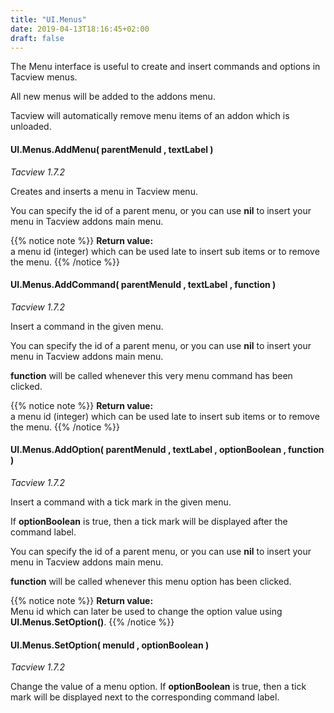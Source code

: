 ```yaml
---
title: "UI.Menus"
date: 2019-04-13T18:16:45+02:00
draft: false
---
```


The Menu interface is useful to create and insert commands and options in Tacview menus.

All new menus will be added to the addons menu.

Tacview will automatically remove menu items of an addon which is unloaded.


#### UI.Menus.AddMenu( parentMenuId , textLabel )
*Tacview 1.7.2*

Creates and inserts a menu in Tacview menu.

You can specify the id of a parent menu, or you can use **nil** to insert your menu in Tacview addons main menu.

{{% notice note %}}
**Return value:**<br>
		a menu id (integer) which can be used late to insert sub items or to remove the menu.
{{% /notice %}}


#### UI.Menus.AddCommand( parentMenuId , textLabel , function )
*Tacview 1.7.2*

Insert a command in the given menu.

You can specify the id of a parent menu, or you can use **nil** to insert your menu in Tacview addons main menu.

**function** will be called whenever this very menu command has been clicked.

{{% notice note %}}
**Return value:**<br>
		a menu id (integer) which can be used late to insert sub items or to remove the menu.
{{% /notice %}}


#### UI.Menus.AddOption( parentMenuId , textLabel , optionBoolean , function )
*Tacview 1.7.2*

Insert a command with a tick mark in the given menu.

If **optionBoolean** is true, then a tick mark will be displayed after the command label.

You can specify the id of a parent menu, or you can use **nil** to insert your menu in Tacview addons main menu.

**function** will be called whenever this menu option has been clicked.

{{% notice note %}}
**Return value:**<br>
		Menu id which can later be used to change the option value using **UI.Menus.SetOption()**.
{{% /notice %}}


#### UI.Menus.SetOption( menuId , optionBoolean )
*Tacview 1.7.2*

Change the value of a menu option.
If **optionBoolean** is true, then a tick mark will be displayed next to the corresponding command label.
